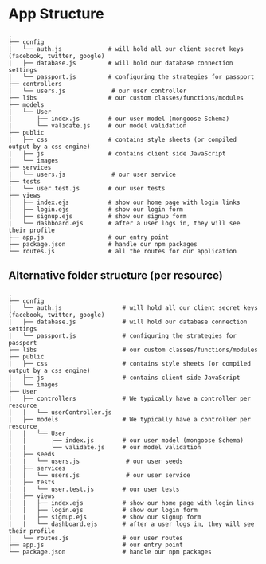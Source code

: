 # App Structure
    .
    ├── config
    |   └── auth.js             # will hold all our client secret keys (facebook, twitter, google)
    |   ├── database.js         # will hold our database connection settings
    |   └── passport.js         # configuring the strategies for passport
    ├── controllers
    |   └── users.js             # our user controller
    ├── libs                    # our custom classes/functions/modules
    ├── models
    |   └── User
    |       ├── index.js        # our user model (mongoose Schema)
    |       └── validate.js     # our model validation
    ├── public
    |   ├── css                 # contains style sheets (or compiled output by a css engine)
    |   ├── js                  # contains client side JavaScript
    |   └── images
    ├── services
    |   └── users.js             # our user service
    ├── tests
    |   └── user.test.js        # our user tests
    ├── views
    |   ├── index.ejs           # show our home page with login links
    |   ├── login.ejs           # show our login form
    |   ├── signup.ejs          # show our signup form
    |   └── dashboard.ejs       # after a user logs in, they will see their profile
    ├── app.js                  # our entry point
    ├── package.json            # handle our npm packages
    └── routes.js               # all the routes for our application

## Alternative folder structure (per resource)

    .
    ├── config
    |   └── auth.js                 # will hold all our client secret keys (facebook, twitter, google)
    |   ├── database.js             # will hold our database connection settings
    |   └── passport.js             # configuring the strategies for passport
    ├── libs                        # our custom classes/functions/modules
    ├── public
    |   ├── css                     # contains style sheets (or compiled output by a css engine)
    |   ├── js                      # contains client side JavaScript
    |   └── images
    ├── User
    |   ├── controllers             # We typically have a controller per resource
    |   |   └── userController.js
    |   ├── models                  # We typically have a controller per resource
    |   |   └── User
    |   |       ├── index.js        # our user model (mongoose Schema)
    |   |       └── validate.js     # our model validation 
    |   ├── seeds
    |   |   └── users.js             # our user seeds
    |   ├── services
    |   |   └── users.js             # our user service
    |   ├── tests
    |   |   └── user.test.js        # our user tests
    |   ├── views
    |   |   ├── index.ejs           # show our home page with login links
    |   |   ├── login.ejs           # show our login form
    |   |   ├── signup.ejs          # show our signup form
    |   |   └── dashboard.ejs       # after a user logs in, they will see their profile
    |   └── routes.js               # our user routes
    ├── app.js                      # our entry point
    └── package.json                # handle our npm packages